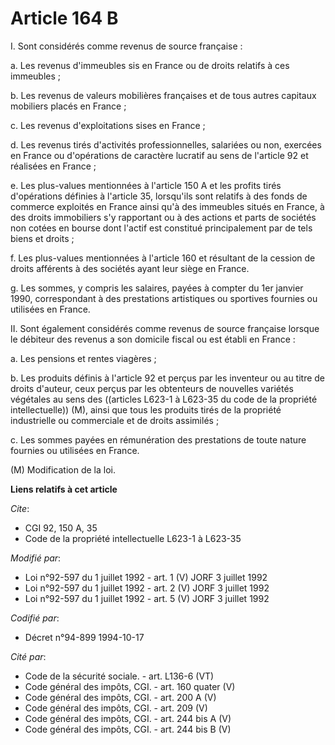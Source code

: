 # Article 164 B

I. Sont considérés comme revenus de source française :

a. Les revenus d'immeubles sis en France ou de droits relatifs à ces immeubles ;

b. Les revenus de valeurs mobilières françaises et de tous autres capitaux mobiliers placés en France ;

c. Les revenus d'exploitations sises en France ;

d. Les revenus tirés d'activités professionnelles, salariées ou non, exercées en France ou d'opérations de caractère lucratif
au sens de l'article 92 et réalisées en France ;

e. Les plus-values mentionnées à l'article 150 A et les profits tirés d'opérations définies à l'article 35, lorsqu'ils sont
relatifs à des fonds de commerce exploités en France ainsi qu'à des immeubles situés en France, à des droits immobiliers s'y
rapportant ou à des actions et parts de sociétés non cotées en bourse dont l'actif est constitué principalement par de tels
biens et droits ;

f. Les plus-values mentionnées à l'article 160 et résultant de la cession de droits afférents à des sociétés ayant leur siège
en France.

g. Les sommes, y compris les salaires, payées à compter du 1er janvier 1990, correspondant à des prestations artistiques ou
sportives fournies ou utilisées en France.

II. Sont également considérés comme revenus de source française lorsque le débiteur des revenus a son domicile fiscal ou est
établi en France :

a. Les pensions et rentes viagères ;

b. Les produits définis à l'article 92 et perçus par les inventeur ou au titre de droits d'auteur, ceux perçus par les
obtenteurs de nouvelles variétés végétales au sens des ((articles L623-1 à L623-35 du code de la propriété intellectuelle))
(M), ainsi que tous les produits tirés de la propriété industrielle ou commerciale et de droits assimilés ;

c. Les sommes payées en rémunération des prestations de toute nature fournies ou utilisées en France.

(M) Modification de la loi.

**Liens relatifs à cet article**

_Cite_:

  - CGI 92, 150 A, 35
  - Code de la propriété intellectuelle L623-1 à L623-35

_Modifié par_:

  - Loi n°92-597 du 1 juillet 1992 - art. 1 (V) JORF 3 juillet 1992
  - Loi n°92-597 du 1 juillet 1992 - art. 2 (V) JORF 3 juillet 1992
  - Loi n°92-597 du 1 juillet 1992 - art. 5 (V) JORF 3 juillet 1992

_Codifié par_:

  - Décret n°94-899 1994-10-17

_Cité par_:

  - Code de la sécurité sociale. - art. L136-6 (VT)
  - Code général des impôts, CGI. - art. 160 quater (V)
  - Code général des impôts, CGI. - art. 200 A (V)
  - Code général des impôts, CGI. - art. 209 (V)
  - Code général des impôts, CGI. - art. 244 bis A (V)
  - Code général des impôts, CGI. - art. 244 bis B (V)
